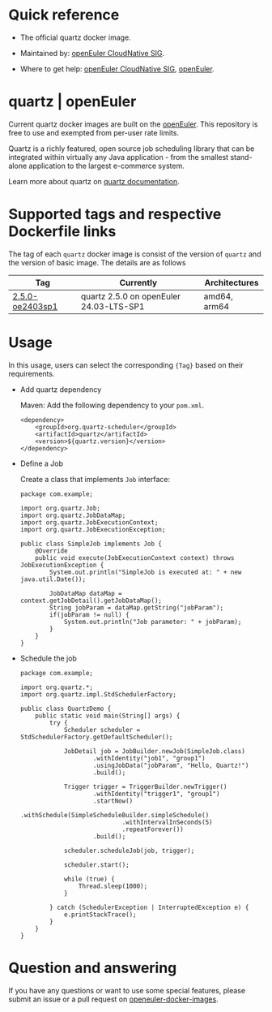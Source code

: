 # Quick reference

- The official quartz docker image.

- Maintained by: [openEuler CloudNative SIG](https://gitee.com/openeuler/cloudnative).

- Where to get help: [openEuler CloudNative SIG](https://gitee.com/openeuler/cloudnative), [openEuler](https://gitee.com/openeuler/community).

# quartz | openEuler
Current quartz docker images are built on the [openEuler](https://repo.openeuler.org/). This repository is free to use and exempted from per-user rate limits.

Quartz is a richly featured, open source job scheduling library that can be integrated within virtually any Java application - from the smallest stand-alone application to the largest e-commerce system.

Learn more about quartz on [quartz documentation](https://www.quartz-scheduler.org/documentation/)⁠.

# Supported tags and respective Dockerfile links
The tag of each `quartz` docker image is consist of the version of `quartz` and the version of basic image. The details are as follows

|    Tag   |  Currently  |   Architectures  |
|----------|-------------|------------------|
|[2.5.0-oe2403sp1](https://gitee.com/openeuler/openeuler-docker-images/blob/master/Others/quartz/2.5.0/24.03-lts-sp1/Dockerfile)| quartz 2.5.0 on openEuler 24.03-LTS-SP1 | amd64, arm64 |

# Usage
In this usage, users can select the corresponding `{Tag}` based on their requirements.

- Add quartz dependency

  Maven: Add the following dependency to your `pom.xml`.
  ```
  <dependency>
      <groupId>org.quartz-scheduler</groupId>
      <artifactId>quartz</artifactId>
      <version>${quartz.version}</version>
  </dependency>
  ```

- Define a Job

  Create a class that implements `Job` interface:
  ```
  package com.example;

  import org.quartz.Job;
  import org.quartz.JobDataMap;
  import org.quartz.JobExecutionContext;
  import org.quartz.JobExecutionException;
  
  public class SimpleJob implements Job {
      @Override
      public void execute(JobExecutionContext context) throws JobExecutionException {
          System.out.println("SimpleJob is executed at: " + new java.util.Date());
  
          JobDataMap dataMap = context.getJobDetail().getJobDataMap();
          String jobParam = dataMap.getString("jobParam");
          if(jobParam != null) {
              System.out.println("Job parameter: " + jobParam);
          }
      }
  }
  ```
  
- Schedule the job

  ```
  package com.example;

  import org.quartz.*;
  import org.quartz.impl.StdSchedulerFactory;
  
  public class QuartzDemo {
      public static void main(String[] args) {
          try {
              Scheduler scheduler = StdSchedulerFactory.getDefaultScheduler();
  
              JobDetail job = JobBuilder.newJob(SimpleJob.class)
                      .withIdentity("job1", "group1")
                      .usingJobData("jobParam", "Hello, Quartz!")
                      .build();
  
              Trigger trigger = TriggerBuilder.newTrigger()
                      .withIdentity("trigger1", "group1")
                      .startNow()
                      .withSchedule(SimpleScheduleBuilder.simpleSchedule()
                              .withIntervalInSeconds(5)
                              .repeatForever())
                      .build();
  
              scheduler.scheduleJob(job, trigger);
  
              scheduler.start();
  
              while (true) {
                  Thread.sleep(1000);
              }
  
          } catch (SchedulerException | InterruptedException e) {
              e.printStackTrace();
          }
      }
  }
  ```

# Question and answering
If you have any questions or want to use some special features, please submit an issue or a pull request on [openeuler-docker-images](https://gitee.com/openeuler/openeuler-docker-images).